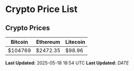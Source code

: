 # Crypto Price List

## Crypto Prices
| Bitcoin | Ethereum | Litecoin |
| ------- | -------- | -------- |
| $104769 | $2472.35 | $98.96 |
**Last Updated:** 2025-05-18 18:54 UTC
**Last Updated:** $DATE$
